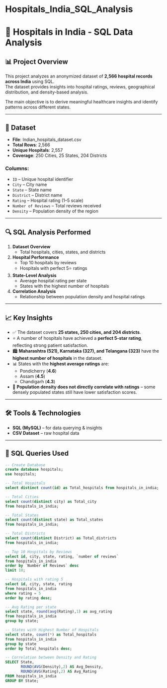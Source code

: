 # Hospitals_India_SQL_Analysis

# 🏥 Hospitals in India - SQL Data Analysis

## 📊 Project Overview
This project analyzes an anonymized dataset of **2,566 hospital records across India** using SQL.  
The dataset provides insights into hospital ratings, reviews, geographical distribution, and density-based analysis.  

The main objective is to derive meaningful healthcare insights and identify patterns across different states.

---

## 📂 Dataset
- **File**: Indian_hospitals_dataset.csv  
- **Total Rows**: 2,566  
- **Unique Hospitals**: 2,557  
- **Coverage**: 250 Cities, 25 States, 204 Districts  

### Columns:
- `ID` – Unique hospital identifier  
- `City` – City name  
- `State` – State name  
- `District` – District name  
- `Rating` – Hospital rating (1–5 scale)  
- `Number of Reviews` – Total reviews received  
- `Density` – Population density of the region  

---

## 🔍 SQL Analysis Performed
1. **Dataset Overview**
   - Total hospitals, cities, states, and districts  
2. **Hospital Performance**
   - Top 10 hospitals by reviews  
   - Hospitals with perfect 5⭐ ratings  
3. **State-Level Analysis**
   - Average hospital rating per state  
   - States with the highest number of hospitals  
4. **Correlation Analysis**
   - Relationship between population density and hospital ratings  

---

## 📈 Key Insights
- ✅ The dataset covers **25 states, 250 cities, and 204 districts**.  
- ⭐ A number of hospitals have achieved a **perfect 5-star rating**, reflecting strong patient satisfaction.  
- 🏙️ **Maharashtra (521), Karnataka (327), and Telangana (323)** have the **highest number of hospitals** in the dataset.  
- 📊 States with the **highest average ratings** are:  
  - Pondicherry (**4.6**)  
  - Assam (**4.5**)  
  - Chandigarh (**4.3**)  
- 🔄 **Population density does not directly correlate with ratings** – some densely populated states still have lower satisfaction scores.  

---

## 🛠️ Tools & Technologies
- **SQL (MySQL)** – for data querying & insights  
- **CSV Dataset** – raw hospital data  

---

## 🔑 SQL Queries Used

```sql
-- Create Database
create database hospitals;
use hospitals;

-- Total Hospitals
select distinct count(id) as Total_hospitals from hospitals_in_india;

-- Total Cities
select count(distinct city) as Total_city
from hospitals_in_india;

-- Total States
select count(distinct state) as Total_states
from hospitals_in_india;

-- Total Districts
select count(distinct District) as Total_districts
from hospitals_in_india;

-- Top 10 Hospitals by Reviews
select id, city, state, rating, `number of reviews`
from hospitals_in_india
order by `Number of Reviews` desc
limit 10;

-- Hospitals with rating 5
select id, city, state, rating 
from hospitals_in_india
where rating = 5
order by rating desc;

-- Avg Rating per state
select state, round(avg(Rating),1) as avg_rating
from hospitals_in_india
group by state;

-- States with Highest Number of Hospitals
select state, count(*) as Total_hospitals
from hospitals_in_india
group by state
order by Total_hospitals desc;

-- Correlation between Density and Rating
SELECT State,
       ROUND(AVG(Density),2) AS Avg_Density,
       ROUND(AVG(Rating),2) AS Avg_Rating
FROM hospitals_in_india
GROUP BY State;
